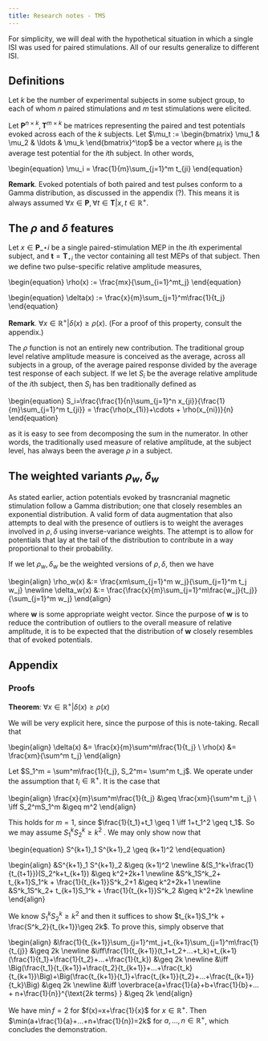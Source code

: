 ```yaml
---
title: Research notes - TMS
---
```


For simplicity, we will deal with the hypothetical situation in which a single ISI was used for paired stimulations. All of our results generalize to different ISI.

## Definitions

Let $k$ be the number of experimental subjects in some subject group, to each of whom $n$ paired stimulations and $m$ test stimulations were elicited.


Let $\textbf{P}^{n \times k}, \textbf{T}^{m\times k}$ be matrices representing the paired and test potentials evoked across each of the $k$ subjects. Let $\mu_t := \begin{bmatrix} \mu_1 & \mu_2 & \ldots & \mu_k \end{bmatrix}^\top$ be a vector where $\mu_i$ is the average test potential for the $i$th subject. In other words,

\begin{equation}
    \mu_i = \frac{1}{m}\sum_{j=1}^m t_{ji}
\end{equation}


**Remark**. Evoked potentials of both paired and test pulses conform to a Gamma distribution, as discussed in the appendix (?). This means it is always assumed $\forall x \in \textbf{P}, \forall t\in \textbf{T}|x, t \in \mathbb{R}^+$.

## The $\rho$ and $\delta$ features


Let $x \in \textbf{P}\_{\star i}$ be a single paired-stimulation MEP in the $i$th experimental subject, and $\textbf{t} = \textbf{T}_{\star i}$ the vector containing all test MEPs of that subject. Then we define two pulse-specific relative amplitude measures,

\begin{equation}
    \rho(x) := \frac{mx}{\sum_{i=1}^mt_j}
\end{equation}


\begin{equation}
    \delta(x) := \frac{x}{m}\sum_{j=1}^m\frac{1}{t_j}
\end{equation}

**Remark**. $\forall x \in \mathbb{R}^+|\delta(x) \geq \rho(x)$. (For a proof of this property, consult the appendix.)


The $\rho$ function is not an entirely new contribution. The traditional group level relative amplitude measure is conceived as the average, across all subjects in a group, of the average paired response divided by the average test response of each subject. If we let $S_i$ be the average relative amplitude of the $i$th subject, then $S_i$ has ben traditionally defined as

\begin{equation}
    S_i=\frac{\frac{1}{n}\sum_{j=1}^n x_{ji}}{\frac{1}{m}\sum_{j=1}^m t_{ji}} = \frac{\rho(x_{1i})+\cdots + \rho(x_{ni})}{n}
\end{equation}

as it is easy to see from decomposing the sum in the numerator. In other words, the traditionally used measure of relative amplitude, at the subject level, has always been the average $\rho$ in a subject. 

## The weighted variants $\rho_w, \delta_w$

As stated earlier, action potentials evoked by trasncranial magnetic stimulation follow a Gamma distribution; one that closely resembles an exponential distribution. A valid form of data augmentation that also attempts to deal with the presence of outliers is to weight the averages involved in $\rho, \delta$ using inverse-variance weights. The attempt is to allow for potentials that lay at the tail of the distribution to contribute in a way proportional to their probability. 

If we let $\rho_w, \delta_w$ be the weighted versions of $\rho, \delta$, then we have 

\begin{align}
    \rho_w(x) &:= \frac{xm\sum_{j=1}^m w_j}{\sum_{j=1}^m t_j w_j} \newline
    \delta_w(x) &:= \frac{\frac{x}{m}\sum_{j=1}^m\frac{w_j}{t_j}}{\sum_{j=1}^m w_j}
\end{align}

where $\textbf{w}$ is some appropriate weight vector. Since the purpose of $\textbf{w}$ is to reduce the contribution of outliers to the overall measure of relative amplitude, it is to be expected that the distribution of $\textbf{w}$ closely resembles that of evoked potentials.


## Appendix

### Proofs

**Theorem**: $\forall x \in \mathbb{R}^+|\delta(x) \geq \rho(x)$

We will be very explicit here, since the purpose of this is note-taking. Recall that

\begin{align} 
    \delta(x) &= \frac{x}{m}\sum^m\frac{1}{t_j} \\ \rho(x) &= \frac{xm}{\sum^m t_j} 
\end{align}

Let $S_1^m = \sum^m\frac{1}{t_j}, S_2^m= \sum^m t_j$. We operate under the assumption that $t_i \in \mathbb{R}^+$. It is the case that

\begin{align} \frac{x}{m}\sum^m\frac{1}{t_j} &\geq \frac{xm}{\sum^m t_j} \\
\iff S_2^mS_1^m &\geq m^2
\end{align}

This holds for $m=1$, since $\frac{1}{t_1}+t_1 \geq 1 \iff 1+t_1^2 \geq t_1$. So we may assume $S^k_1 S^k_2 \geq k^2$ . We may only show now that


\begin{equation}
S^{k+1}_1 S^{k+1}_2 \geq (k+1)^2
\end{equation}

\begin{align} 
&S^{k+1}\_1 S^{k+1}\_2 &\geq (k+1)^2 \newline
&(S_1^k+\frac{1}{t_{t+1}})(S_2^k+t_{k+1}) &\geq k^2+2k+1 \newline
&S^k_1S^k_2+ t_{k+1}S_1^k + \frac{1}{t_{k+1}}S^k_2+1 &\geq k^2+2k+1 \newline
&S^k_1S^k_2+ t_{k+1}S_1^k + \frac{1}{t_{k+1}}S^k_2 &\geq k^2+2k \newline
\end{align}

We know $S^k_1S^k_2 \geq k^2$ and then it suffices to show $t_{k+1}S_1^k + \frac{S^k_2}{t_{k+1}}\geq 2k$. To prove this, simply observe that

\begin{align}
&\frac{1}{t_{k+1}}\sum_{j=1}^mt_j+t_{k+1}\sum_{j=1}^m\frac{1}{t_{j}} &\geq 2k \newline
&\iff\frac{1}{t_{k+1}}(t_1+t_2+...+t_k)+t_{k+1}(\frac{1}{t_1}+\frac{1}{t_2}+...+\frac{1}{t_k}) &\geq 2k \newline
&\iff \Big(\frac{t_1}{t_{k+1}}+\frac{t_2}{t_{k+1}}+...+\frac{t_k}{t_{k+1}}\Big)+\Big(\frac{t_{k+1}}{t_1}+\frac{t_{k+1}}{t_2}+...+\frac{t_{k+1}}{t_k}\Big) &\geq 2k \newline
&\iff \overbrace{a+\frac{1}{a}+b+\frac{1}{b}+... + n+\frac{1}{n}}^{\text{$2k$ terms} } &\geq 2k
\end{align}

We have $\min f=2$  for $f(x)=x+\frac{1}{x}$ for $x \in \mathbb{R}^+$. Then $\min(a+\frac{1}{a}+...+n+\frac{1}{n})=2k$ for $a,..., n \in \mathbb{R}^+$, which concludes the demonstration.


